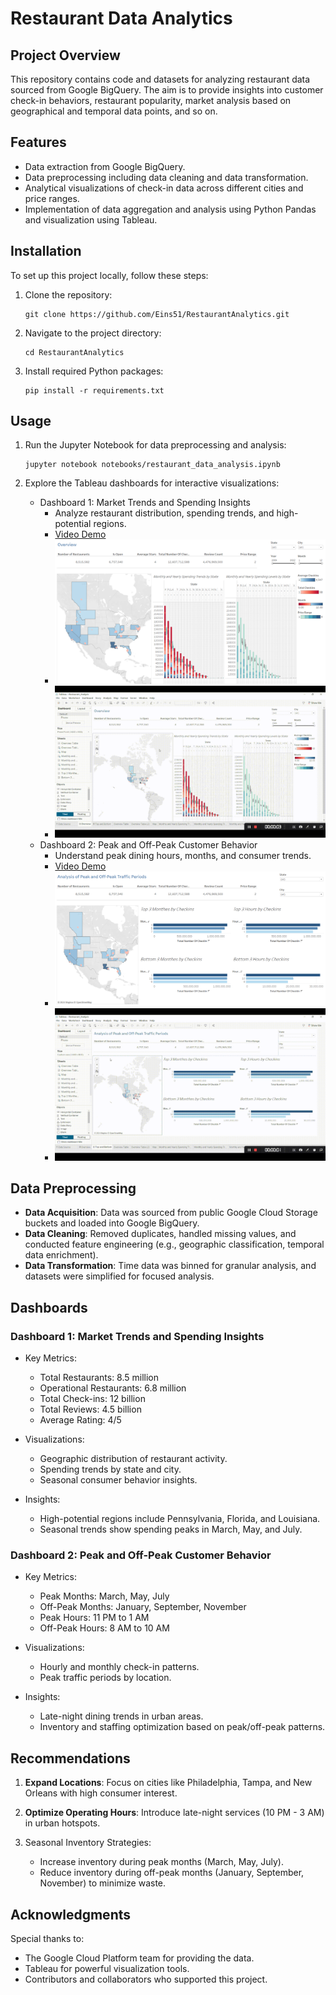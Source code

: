# Restaurant Data Analytics

## Project Overview
This repository contains code and datasets for analyzing restaurant data sourced from Google BigQuery. The aim is to provide insights into customer check-in behaviors, restaurant popularity, market analysis based on geographical and temporal data points, and so on.

## Features
- Data extraction from Google BigQuery.
- Data preprocessing including data cleaning and data transformation.
- Analytical visualizations of check-in data across different cities and price ranges.
- Implementation of data aggregation and analysis using Python Pandas and visualization using Tableau.

## Installation
To set up this project locally, follow these steps:

1. Clone the repository:

   ```
   git clone https://github.com/Eins51/RestaurantAnalytics.git
   ```

2. Navigate to the project directory:

   ```
   cd RestaurantAnalytics
   ```

3. Install required Python packages:

   ```
   pip install -r requirements.txt
   ```

## Usage
1. Run the Jupyter Notebook for data preprocessing and analysis:

   ```
   jupyter notebook notebooks/restaurant_data_analysis.ipynb
   ```

2. Explore the Tableau dashboards for interactive visualizations:

   - Dashboard 1: Market Trends and Spending Insights
     - Analyze restaurant distribution, spending trends, and high-potential regions.
     - [Video Demo](https://github.com/Eins51/RestaurantAnalytics/blob/master/tableau/videos/market_trends_and_spending_insights.mp4)
     - ![Dashboard 1 Preview](https://github.com/Eins51/RestaurantAnalytics/blob/master/tableau/screenshots/overview1.png)
     - ![Dashboard 1 Video Demo](https://github.com/Eins51/RestaurantAnalytics/blob/master/tableau/videos/market_trends_and_spending_insights.gif)
   - Dashboard 2: Peak and Off-Peak Customer Behavior
     - Understand peak dining hours, months, and consumer trends.
     - [Video Demo](https://github.com/Eins51/RestaurantAnalytics/blob/master/tableau/videos/peak_and_off-Peak_customer_behavior.mp4)
     - ![Dashboard 2 Preview](https://github.com/Eins51/RestaurantAnalytics/blob/master/tableau/screenshots/overview3.png)
     - ![Dashboard 2 Video Demo](https://github.com/Eins51/RestaurantAnalytics/blob/master/tableau/videos/peak_and_off-Peak_customer_behavior.gif)

## Data Preprocessing

- **Data Acquisition**: Data was sourced from public Google Cloud Storage buckets and loaded into Google BigQuery.
- **Data Cleaning**: Removed duplicates, handled missing values, and conducted feature engineering (e.g., geographic classification, temporal data enrichment).
- **Data Transformation**: Time data was binned for granular analysis, and datasets were simplified for focused analysis.

## Dashboards

### Dashboard 1: Market Trends and Spending Insights

- Key Metrics:

  - Total Restaurants: 8.5 million
  - Operational Restaurants: 6.8 million
  - Total Check-ins: 12 billion
  - Total Reviews: 4.5 billion
  - Average Rating: 4/5

- Visualizations:

  - Geographic distribution of restaurant activity.
  - Spending trends by state and city.
  - Seasonal consumer behavior insights.

- Insights:

  - High-potential regions include Pennsylvania, Florida, and Louisiana.
  - Seasonal trends show spending peaks in March, May, and July.

### Dashboard 2: Peak and Off-Peak Customer Behavior

- Key Metrics:

  - Peak Months: March, May, July
  - Off-Peak Months: January, September, November
  - Peak Hours: 11 PM to 1 AM
  - Off-Peak Hours: 8 AM to 10 AM

- Visualizations:

  - Hourly and monthly check-in patterns.
  - Peak traffic periods by location.

- Insights:

  - Late-night dining trends in urban areas.
  - Inventory and staffing optimization based on peak/off-peak patterns.

## Recommendations

1. **Expand Locations**: Focus on cities like Philadelphia, Tampa, and New Orleans with high consumer interest.

2. **Optimize Operating Hours**: Introduce late-night services (10 PM - 3 AM) in urban hotspots.

3. Seasonal Inventory Strategies:

   - Increase inventory during peak months (March, May, July).
   - Reduce inventory during off-peak months (January, September, November) to minimize waste.

## Acknowledgments

Special thanks to:

- The Google Cloud Platform team for providing the data.
- Tableau for powerful visualization tools.
- Contributors and collaborators who supported this project.

